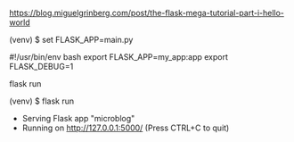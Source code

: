 https://blog.miguelgrinberg.com/post/the-flask-mega-tutorial-part-i-hello-world

(venv) $ set FLASK_APP=main.py

#!/usr/bin/env bash
export FLASK_APP=my_app:app
export FLASK_DEBUG=1

flask run



(venv) $ flask run
 * Serving Flask app "microblog"
 * Running on http://127.0.0.1:5000/ (Press CTRL+C to quit)